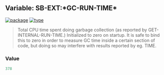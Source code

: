 ## Variable: SB-EXT:\*GC-RUN-TIME\*
[![package](https://img.shields.io/badge/Package-SB--EXT-5f9ea0.svg?style=social&colorA=999999)](../) [![type](https://img.shields.io/badge/Type-Variable-5f9ea0.svg?style=social&colorA=999999)](../#variable) 

> Total CPU time spent doing garbage collection (as reported by
> GET-INTERNAL-RUN-TIME.) Initialized to zero on startup. It is safe to bind
> this to zero in order to measure GC time inside a certain section of code, but
> doing so may interfere with results reported by eg. TIME.

### Value
```cl
378
```
